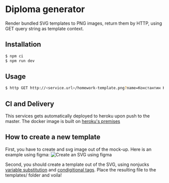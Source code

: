# Diploma generator

Render bundled SVG templates to PNG images, return them by HTTP, using
GET query string as template context.

## Installation

```sh
$ npm ci
$ npm run dev
```

## Usage

```sh
$ http GET http://<service.url>/homework-template.png?name=Константин Константинопольской&sex=m Authorzation:"Bearer: <YOUR-SECRET-TOKEN>
```

## CI and Delivery

This services gets automatically deployed to heroku upon push to the master. The docker image is built on [heroku's premises](https://devcenter.heroku.com/articles/build-docker-images-heroku-yml)

## How to create a new template

First, you have to create and svg image out of the mock-up. Here is an example using figma:
![Create an SVG using figma](https://user-images.githubusercontent.com/1592663/133264066-411ad45a-d4f4-4c18-a353-377a9c57a386.png)

Second, you should create a template out of the SVG, using nonjucks [variable substitution](https://mozilla.github.io/nunjucks/templating.html#variables) and [condigitional tags](https://mozilla.github.io/nunjucks/templating.html#if). Place the resulting file to the templates/ folder and voila!
